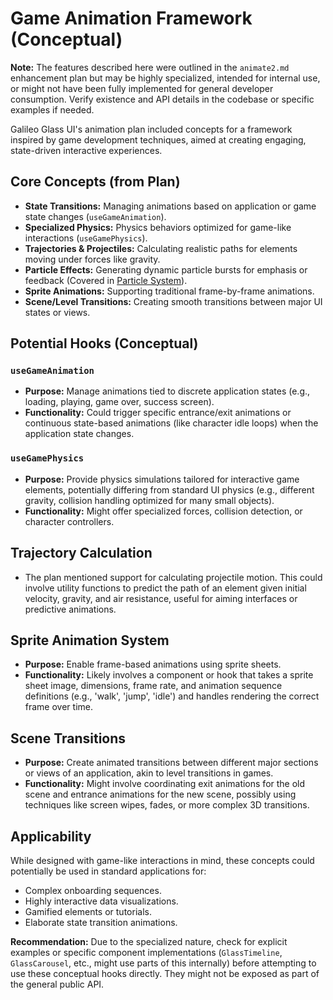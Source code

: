 # Game Animation Framework (Conceptual)

**Note:** The features described here were outlined in the `animate2.md` enhancement plan but may be highly specialized, intended for internal use, or might not have been fully implemented for general developer consumption. Verify existence and API details in the codebase or specific examples if needed.

Galileo Glass UI's animation plan included concepts for a framework inspired by game development techniques, aimed at creating engaging, state-driven interactive experiences.

## Core Concepts (from Plan)

- **State Transitions:** Managing animations based on application or game state changes (`useGameAnimation`).
- **Specialized Physics:** Physics behaviors optimized for game-like interactions (`useGamePhysics`).
- **Trajectories & Projectiles:** Calculating realistic paths for elements moving under forces like gravity.
- **Particle Effects:** Generating dynamic particle bursts for emphasis or feedback (Covered in [Particle System](./particle-system.md)).
- **Sprite Animations:** Supporting traditional frame-by-frame animations.
- **Scene/Level Transitions:** Creating smooth transitions between major UI states or views.

## Potential Hooks (Conceptual)

### `useGameAnimation`

- **Purpose:** Manage animations tied to discrete application states (e.g., loading, playing, game over, success screen).
- **Functionality:** Could trigger specific entrance/exit animations or continuous state-based animations (like character idle loops) when the application state changes.

### `useGamePhysics`

- **Purpose:** Provide physics simulations tailored for interactive game elements, potentially differing from standard UI physics (e.g., different gravity, collision handling optimized for many small objects).
- **Functionality:** Might offer specialized forces, collision detection, or character controllers.

## Trajectory Calculation

- The plan mentioned support for calculating projectile motion. This could involve utility functions to predict the path of an element given initial velocity, gravity, and air resistance, useful for aiming interfaces or predictive animations.

## Sprite Animation System

- **Purpose:** Enable frame-based animations using sprite sheets.
- **Functionality:** Likely involves a component or hook that takes a sprite sheet image, dimensions, frame rate, and animation sequence definitions (e.g., 'walk', 'jump', 'idle') and handles rendering the correct frame over time.

## Scene Transitions

- **Purpose:** Create animated transitions between different major sections or views of an application, akin to level transitions in games.
- **Functionality:** Might involve coordinating exit animations for the old scene and entrance animations for the new scene, possibly using techniques like screen wipes, fades, or more complex 3D transitions.

## Applicability

While designed with game-like interactions in mind, these concepts could potentially be used in standard applications for:

- Complex onboarding sequences.
- Highly interactive data visualizations.
- Gamified elements or tutorials.
- Elaborate state transition animations.

**Recommendation:** Due to the specialized nature, check for explicit examples or specific component implementations (`GlassTimeline`, `GlassCarousel`, etc., might use parts of this internally) before attempting to use these conceptual hooks directly. They might not be exposed as part of the general public API. 